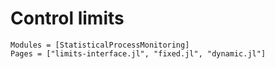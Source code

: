 # Control limits

```@autodocs
Modules = [StatisticalProcessMonitoring]
Pages = ["limits-interface.jl", "fixed.jl", "dynamic.jl"]
```
